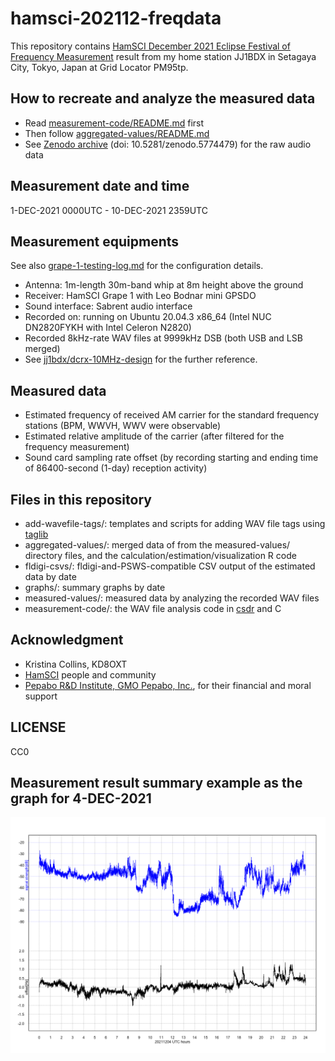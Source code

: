 # hamsci-202112-freqdata

This repository contains [HamSCI December 2021 Eclipse Festival of Frequency Measurement](https://hamsci.org/december-2021-eclipse-festival-frequency-measurement) result from my home station JJ1BDX in Setagaya City, Tokyo, Japan at Grid Locator PM95tp.

## How to recreate and analyze the measured data

* Read [measurement-code/README.md](measurement-code/README.md) first
* Then follow [aggregated-values/README.md](aggregated-values/README.md)
* See [Zenodo archive](https://doi.org/10.5281/zenodo.5774479) (doi: 10.5281/zenodo.5774479) for the raw audio data

## Measurement date and time

1-DEC-2021 0000UTC - 10-DEC-2021 2359UTC

## Measurement equipments

See also [grape-1-testing-log.md](grape-1-testing-log.md) for the configuration details.

* Antenna: 1m-length 30m-band whip at 8m height above the ground
* Receiver: HamSCI Grape 1 with Leo Bodnar mini GPSDO 
* Sound interface: Sabrent audio interface
* Recorded on: running on Ubuntu 20.04.3 x86\_64 (Intel NUC DN2820FYKH with Intel Celeron N2820)
* Recorded 8kHz-rate WAV files at 9999kHz DSB (both USB and LSB merged)
* See [jj1bdx/dcrx-10MHz-design](https://github.com/jj1bdx/dcrx-10MHz-design/) for the further reference.

## Measured data

* Estimated frequency of received AM carrier for the standard frequency stations (BPM, WWVH, WWV were observable)
* Estimated relative amplitude of the carrier (after filtered for the frequency measurement)
* Sound card sampling rate offset (by recording starting and ending time of 86400-second (1-day) reception activity)

## Files in this repository

* add-wavefile-tags/: templates and scripts for adding WAV file tags using [taglib](https://github.com/taglib/taglib)
* aggregated-values/: merged data of from the measured-values/ directory files, and the calculation/estimation/visualization R code
* fldigi-csvs/: fldigi-and-PSWS-compatible CSV output of the estimated data by date
* graphs/: summary graphs by date
* measured-values/: measured data by analyzing the recorded WAV files
* measurement-code/: the WAV file analysis code in [csdr](https://github.com/ha7ilm/csdr) and C

## Acknowledgment

* Kristina Collins, KD8OXT
* [HamSCI](https://www.hamsci.org) people and community
* [Pepabo R&D Institute, GMO Pepabo, Inc.](https://rand.pepabo.com), for their financial and moral support

## LICENSE

CC0

## Measurement result summary example as the graph for 4-DEC-2021

![](graphs/graph-20211204.png)
